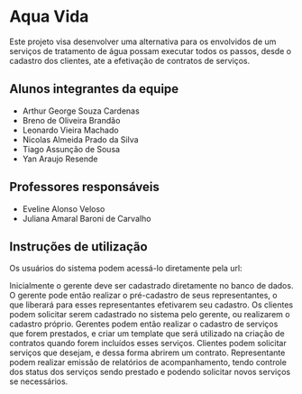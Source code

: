 # Aqua Vida

Este projeto visa desenvolver uma alternativa para os envolvidos de um serviços de tratamento de água possam executar todos os passos, desde o cadastro dos clientes, ate a efetivação de contratos de serviços.

## Alunos integrantes da equipe

* Arthur George Souza Cardenas
* Breno de Oliveira Brandão
* Leonardo Vieira Machado
* Nicolas Almeida Prado da Silva
* Tiago Assunção de Sousa
* Yan Araujo Resende

## Professores responsáveis

* Eveline Alonso Veloso
* Juliana Amaral Baroni de Carvalho

## Instruções de utilização

Os usuários do sistema podem acessá-lo diretamente pela url: 

Inicialmente o gerente deve ser cadastrado diretamente no banco de dados. O gerente pode então realizar o pré-cadastro de seus representantes, o que liberará para esses representantes efetivarem seu cadastro. Os clientes podem solicitar serem cadastrado no sistema pelo gerente, ou realizarem o cadastro próprio.
Gerentes podem então realizar o cadastro de serviços que forem prestados, e criar um template que será utilizado na criação de contratos quando forem incluídos esses serviços.
Clientes podem solicitar serviços que desejam, e dessa forma abrirem um contrato.
Representante podem realizar emissão de relatórios de acompanhamento, tendo controle dos status dos serviços sendo prestado e podendo solicitar novos serviços se necessários.
